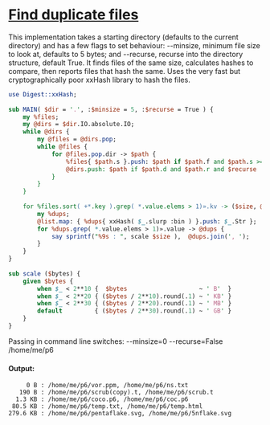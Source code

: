 [1]: http://rosettacode.org/wiki/Find_duplicate_files

# [Find duplicate files][1]

This implementation takes a starting directory (defaults to the current directory) and has a few flags to set behaviour: --minsize, minimum file size to look at, defaults to 5 bytes; and --recurse, recurse into the directory structure, default True. It finds files of the same size, calculates hashes to compare, then reports files that hash the same. Uses the very fast but cryptographically poor xxHash library to hash the files.

```perl
use Digest::xxHash;
 
sub MAIN( $dir = '.', :$minsize = 5, :$recurse = True ) {
    my %files;
    my @dirs = $dir.IO.absolute.IO;
    while @dirs {
        my @files = @dirs.pop;
        while @files {
            for @files.pop.dir -> $path {
                %files{ $path.s }.push: $path if $path.f and $path.s >= $minsize;
                @dirs.push: $path if $path.d and $path.r and $recurse
            }
        }
    }
 
    for %files.sort( +*.key ).grep( *.value.elems > 1)».kv -> ($size, @list) {
        my %dups;
        @list.map: { %dups{ xxHash( $_.slurp :bin ) }.push: $_.Str };
        for %dups.grep( *.value.elems > 1)».value -> @dups {
            say sprintf("%9s : ", scale $size ),  @dups.join(', ');
        }
    }
}
 
sub scale ($bytes) {
    given $bytes {
        when $_ < 2**10 {  $bytes                    ~ ' B'  }
        when $_ < 2**20 { ($bytes / 2**10).round(.1) ~ ' KB' }
        when $_ < 2**30 { ($bytes / 2**20).round(.1) ~ ' MB' }
        default         { ($bytes / 2**30).round(.1) ~ ' GB' }
    }
}
```


Passing in command line switches: --minsize=0 --recurse=False /home/me/p6


#### Output:
```
     0 B : /home/me/p6/vor.ppm, /home/me/p6/ns.txt
   190 B : /home/me/p6/scrub(copy).t, /home/me/p6/scrub.t
  1.3 KB : /home/me/p6/coco.p6, /home/me/p6/coc.p6
 80.5 KB : /home/me/p6/temp.txt, /home/me/p6/temp.html
279.6 KB : /home/me/p6/pentaflake.svg, /home/me/p6/5nflake.svg
```